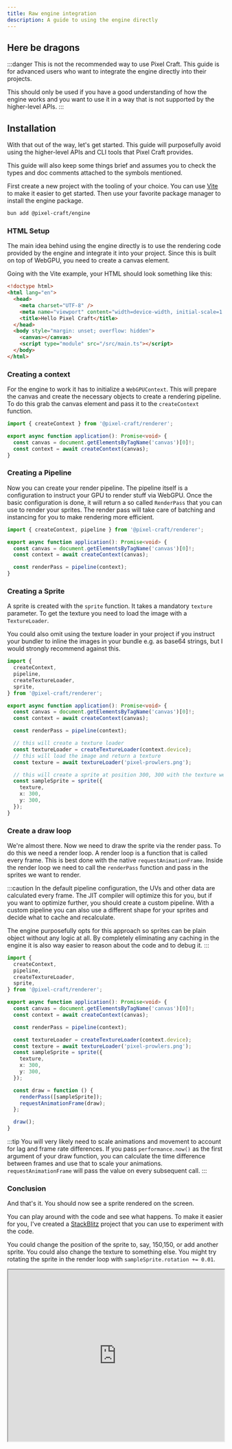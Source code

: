 ```yaml
---
title: Raw engine integration
description: A guide to using the engine directly
---
```


## Here be dragons

:::danger
This is not the recommended way to use Pixel Craft. This guide is for advanced users who want to integrate the engine directly into their projects.

This should only be used if you have a good understanding of how the engine works and you want to use it in a way that is not supported by the higher-level APIs.
:::

## Installation

With that out of the way, let's get started. This guide will purposefully avoid using the higher-level APIs and CLI tools that Pixel Craft provides.

This guide will also keep some things brief and assumes you to check the types and doc comments attached to the symbols mentioned.

First create a new project with the tooling of your choice. You can use [Vite](https://vitejs.dev/) to make it easier to get started.
Then use your favorite package manager to install the engine package.

```bash
bun add @pixel-craft/engine
```

### HTML Setup

The main idea behind using the engine directly is to use the rendering code provided by the engine and integrate it into your project.
Since this is built on top of WebGPU, you need to create a canvas element.

Going with the Vite example, your HTML should look something like this:

```html ins={9}
<!doctype html>
<html lang="en">
  <head>
    <meta charset="UTF-8" />
    <meta name="viewport" content="width=device-width, initial-scale=1.0" />
    <title>Hello Pixel Craft</title>
  </head>
  <body style="margin: unset; overflow: hidden">
    <canvas></canvas>
    <script type="module" src="/src/main.ts"></script>
  </body>
</html>
```

### Creating a context

For the engine to work it has to initialize a `WebGPUContext`. This will prepare the canvas and create the necessary objects to create a rendering pipeline.
To do this grab the canvas element and pass it to the `createContext` function.

```ts ins={5}
import { createContext } from '@pixel-craft/renderer';

export async function application(): Promise<void> {
  const canvas = document.getElementsByTagName('canvas')[0]!;
  const context = await createContext(canvas);
}
```

### Creating a Pipeline

Now you can create your render pipeline. The pipeline itself is a configuration to instruct your GPU to render stuff via WebGPU.
Once the basic configuration is done, it will return a so called `RenderPass` that you can use to render
your sprites. The render pass will take care of batching and instancing for you to make rendering more efficient.

```ts ins={7}
import { createContext, pipeline } from '@pixel-craft/renderer';

export async function application(): Promise<void> {
  const canvas = document.getElementsByTagName('canvas')[0]!;
  const context = await createContext(canvas);

  const renderPass = pipeline(context);
}
```

### Creating a Sprite

A sprite is created with the `sprite` function. It takes a mandatory `texture` parameter. To get the texture you need to load the image with a `TextureLoader`.

You could also omit using the texture loader in your project if you instruct your bundler to inline the images in your bundle e.g. as base64 strings, but I would strongly recommend against this.

```ts ins={4-5,14-24}
import {
  createContext,
  pipeline,
  createTextureLoader,
  sprite,
} from '@pixel-craft/renderer';

export async function application(): Promise<void> {
  const canvas = document.getElementsByTagName('canvas')[0]!;
  const context = await createContext(canvas);

  const renderPass = pipeline(context);

  // this will create a texture loader
  const textureLoader = createTextureLoader(context.device);
  // this will load the image and return a texture
  const texture = await textureLoader('pixel-prowlers.png');

  // this will create a sprite at position 300, 300 with the texture we just loaded
  const sampleSprite = sprite({
    texture,
    x: 300,
    y: 300,
  });
}
```

### Create a draw loop

We're almost there. Now we need to draw the sprite via the render pass. To do this we need a render loop. A render loop is a function that is called every frame.
This is best done with the native `requestAnimationFrame`. Inside the render loop we need to call the `renderPass` function and pass in the sprites we want to render.

:::caution
In the default pipeline configuration, the UVs and other data are calculated every frame. The JIT compiler will optimize this for you,
but if you want to optimize further, you should create a custom pipeline. With a custom pipeline you can also use a different shape
for your sprites and decide what to cache and recalculate.

The engine purposefully opts for this approach so sprites can be plain object without any logic at all. By completely eliminating any
caching in the engine it is also way easier to reason about the code and to debug it.
:::

```ts collapse={9-20} ins={22-27}
import {
  createContext,
  pipeline,
  createTextureLoader,
  sprite,
} from '@pixel-craft/renderer';

export async function application(): Promise<void> {
  const canvas = document.getElementsByTagName('canvas')[0]!;
  const context = await createContext(canvas);

  const renderPass = pipeline(context);

  const textureLoader = createTextureLoader(context.device);
  const texture = await textureLoader('pixel-prowlers.png');
  const sampleSprite = sprite({
    texture,
    x: 300,
    y: 300,
  });

  const draw = function () {
    renderPass([sampleSprite]);
    requestAnimationFrame(draw);
  };

  draw();
}
```

:::tip
You will very likely need to scale animations and movement to account for lag and frame rate differences.
If you pass `performance.now()` as the first argument of your draw function, you can calculate the time difference between frames and use that to scale your animations.
`requestAnimationFrame` will pass the value on every subsequent call.
:::

### Conclusion

And that's it. You should now see a sprite rendered on the screen.

You can play around with the code and see what happens. To make it easier for you, I've created a [StackBlitz](https://stackblitz.com/edit/vitejs-vite-5tbqtd?file=src%2Fmain.ts) project that you can use to experiment with the code.

You could change the position of the sprite to, say, 150,150, or add another sprite. You could also change the texture to something else.
You might try rotating the sprite in the render loop with `sampleSprite.rotation += 0.01`.

<iframe width="100%" style="height: 400px !important" src="https://stackblitz.com/edit/vitejs-vite-5tbqtd?ctl=1&embed=1&file=src%2Fmain.ts"></iframe>
